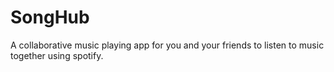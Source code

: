 # SongHub
 
A collaborative music playing app for you and your friends to listen to music together using spotify.
